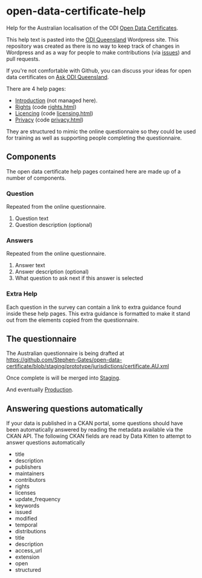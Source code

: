 # open-data-certificate-help
Help for the Australian localisation of the ODI [Open Data Certificates](https://certificates.theodi.org).

This help text is pasted into the [ODI Queensland](http://queensland.theodi.org) Wordpress site. This repository was created as there is no way to keep track of changes in Wordpress and as a way for people to make contributions (via [issues](https://github.com/ODIQueensland/open-data-certificate-help/issues)) and pull requests.

If you're not comfortable with Github, you can discuss your ideas for open data certificates on [Ask ODI Queensland](https://ask.theodi.org.au/c/projects/certificates).

There are 4 help pages:

- [Introduction](http://queensland.theodi.org/home/services/certificates/help/) (not managed here).
- [Rights](http://queensland.theodi.org/home/services/certificates/help/rights/) (code [rights.html](https://github.com/ODIQueensland/open-data-certificate-help/blob/master/rights.html))
- [Licencing](http://queensland.theodi.org/home/services/certificates/help/licensing/) (code [licensing.html](https://github.com/ODIQueensland/open-data-certificate-help/blob/master/licensing.html))
- [Privacy](http://queensland.theodi.org/home/services/certificates/help/privacy/) (code [privacy.html](https://github.com/ODIQueensland/open-data-certificate-help/blob/master/privacy.html))

They are structured to mimic the online questionnaire so they could be used for training as well as supporting people completing the questionnaire.

## Components

The open data certificate help pages contained here are made up of a number of components.

### Question

Repeated from the online questionnaire.

1. Question text
2. Question description (optional)

### Answers

Repeated from the online questionnaire.

1. Answer text
2. Answer description (optional)
3. What question to ask next if this answer is selected

### Extra Help

Each question in the survey can contain a link to extra guidance found inside these help pages. This extra guidance is formatted to make it stand out from the elements copied from the questionnaire.

## The questionnaire

The Australian questionnaire is being drafted at https://github.com/Stephen-Gates/open-data-certificate/blob/staging/prototype/jurisdictions/certificate.AU.xml

Once complete is will be merged into [Staging](https://github.com/theodi/open-data-certificate/blob/staging/prototype/jurisdictions/certificate.AU.xml).

And eventually [Production](https://github.com/theodi/open-data-certificate/blob/master/prototype/jurisdictions/certificate.AU.xml).

## Answering questions automatically
If your data is published in a CKAN portal, some questions should have been automatically answered by reading the metadata available via the CKAN API. The following CKAN fields are read by Data Kitten to attempt to answer questions automatically

- title
- description
- publishers
- maintainers
- contributors
- rights
- licenses
- update_frequency
- keywords
- issued
- modified
- temporal
- distributions
- title
- description
- access_url
- extension
- open
- structured

